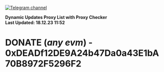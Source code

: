 [![Telegram channel](https://img.shields.io/endpoint?url=https://runkit.io/damiankrawczyk/telegram-badge/branches/master?url=https://t.me/n4z4v0d)](https://t.me/n4z4v0d) 

**Dynamic Updates Proxy List with Proxy Checker**  
**Last Updated: 18.12.23 11:52**

# DONATE (_any evm_) - 0xDEADf12DE9A24b47Da0a43E1bA70B8972F5296F2
